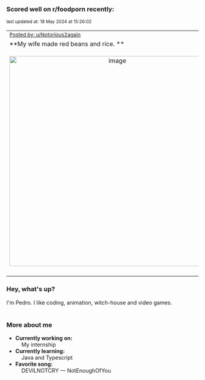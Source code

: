 ### Scored well on r/foodporn recently:

<p align="left"><sub>last updated at: 18 May 2024 at 15:26:02</sub></p>

|   |
| --- |
| <sub>[Posted by: u/Notorious2again][source]</sub> |
| **My wife made red beans and rice. ** | 
|<p align="center"> <img alt="image" src="https://i.redd.it/tr8fj9iu2w0d1.jpeg" width="550" /> </p>|
|   |

### Hey, what's up?

I'm Pedro. I like coding, animation, witch-house and video games.<br><br>

### More about me
- **Currently working on:**  
&nbsp;&nbsp;&nbsp;&nbsp;My internship
- **Currently learning:**  
&nbsp;&nbsp;&nbsp;&nbsp;Java and Typescript
- **Favorite song:**  
&nbsp;&nbsp;&nbsp;&nbsp;DEVILNOTCRY — NotEnoughOfYou<br><br>

  



  
  
  
[linkedin]: https://linkedin.com/in/pedro-h-r-gomes-8a487b14a/
[gmail]: mailto:pilique11@gmail.com
[source]: https://reddit.com/r/FoodPorn/comments/1cttd9l/my_wife_made_red_beans_and_rice/
[redditAPI]: https://www.reddit.com/dev/api/